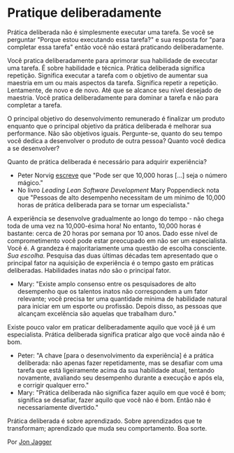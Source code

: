# Pratique deliberadamente

Prática deliberada não é simplesmente executar uma tarefa. Se você se perguntar "Porque estou executando essa tarefa?" e sua resposta for "para completar essa tarefa" então você não estará praticando deliberadamente.

Você pratica deliberadamente para aprimorar sua habilidade de executar uma tarefa. É sobre habilidade e técnica. Prática deliberada significa repetição. Significa executar a tarefa com o objetivo de aumentar sua maestria em um ou mais aspectos da tarefa. Significa repetir a repetição. Lentamente, de novo e de novo. Até que se alcance seu nível desejado de maestria. Você pratica deliberadamente para dominar a tarefa e não para completar a tarefa.

O principal objetivo do desenvolvimento remunerado é finalizar um produto enquanto que o principal objetivo da prática deliberada é melhorar sua performance. Não são objetivos iguais. Pergunte-se, quanto do seu tempo você dedica a desenvolver o produto de outra pessoa? Quanto você dedica a se desenvolver?

Quanto de prática deliberada é necessário para adquirir experiência?

- Peter Norvig [escreve](http://norvig.com/21-days.html) que "Pode ser que 10,000 horas [...] seja o número mágico."
- No livro *Leading Lean Software Development* Mary Poppendieck nota que "Pessoas de alto desempenho necessitam de um mínimo de 10,000 horas de prática deliberada para se tornar um especialista."

A experiência se desenvolve gradualmente ao longo do tempo - não chega toda de uma vez na 10,000-ésima hora! No entanto, 10,000 horas é bastante: cerca de 20 horas por semana por 10 anos. Dado esse nível de comprometimento você pode estar preocupado em não ser um especialista. Você é. A grandeza é majoritariamente uma questão de escolha consciente. *Sua escolha.* Pesquisa das duas últimas décadas tem apresentado que o principal fator na aquisição de experiência é o tempo gasto em práticas deliberadas. Habilidades inatas *não* são o principal fator.

- Mary: "Existe amplo consenso entre os pesquisadores de alto desempenho que os talentos inatos não correspondem a um fator relevante; você precisa ter uma quantidade mínima de habilidade natural para iniciar em um esporte ou profissão. Depois disso, as pessoas que alcançam excelência são aquelas que trabalham duro."

Existe pouco valor em praticar deliberadamente aquilo que você já é um especialista. Prática deliberada significa praticar algo que você ainda não é bom.

- Peter: "A chave [para o desenvolvimento da experiência] é a prática deliberada: não apenas fazer repetidamente, mas se desafiar com uma tarefa que está ligeiramente acima da sua habilidade atual, tentando novamente, avaliando seu desempenho durante a execução e após ela, e corrigir qualquer erro." 
- Mary: "Prática deliberada não significa fazer aquilo em que você é bom; significa se desafiar, fazer aquilo que você não é bom. Então não é necessariamente divertido."

Prática deliberada é sobre aprendizado. Sobre aprendizados que te transformam; aprendizado que muda seu comportamento. Boa sorte.

Por [Jon Jagger](http://programmer.97things.oreilly.com/wiki/index.php/Jon_Jagger)